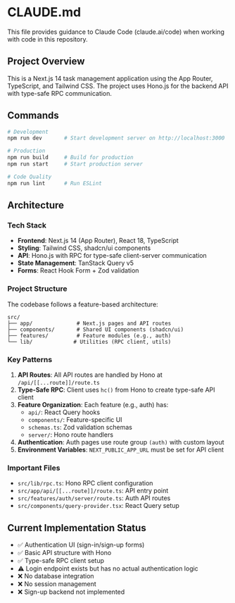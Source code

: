 # CLAUDE.md

This file provides guidance to Claude Code (claude.ai/code) when working with code in this repository.

## Project Overview

This is a Next.js 14 task management application using the App Router, TypeScript, and Tailwind CSS. The project uses Hono.js for the backend API with type-safe RPC communication.

## Commands

```bash
# Development
npm run dev       # Start development server on http://localhost:3000

# Production
npm run build     # Build for production
npm run start     # Start production server

# Code Quality
npm run lint      # Run ESLint
```

## Architecture

### Tech Stack
- **Frontend**: Next.js 14 (App Router), React 18, TypeScript
- **Styling**: Tailwind CSS, shadcn/ui components
- **API**: Hono.js with RPC for type-safe client-server communication
- **State Management**: TanStack Query v5
- **Forms**: React Hook Form + Zod validation

### Project Structure
The codebase follows a feature-based architecture:

```
src/
├── app/              # Next.js pages and API routes
├── components/       # Shared UI components (shadcn/ui)
├── features/         # Feature modules (e.g., auth)
└── lib/             # Utilities (RPC client, utils)
```

### Key Patterns

1. **API Routes**: All API routes are handled by Hono at `/api/[[...route]]/route.ts`
2. **Type-Safe RPC**: Client uses `hc()` from Hono to create type-safe API client
3. **Feature Organization**: Each feature (e.g., auth) has:
   - `api/`: React Query hooks
   - `components/`: Feature-specific UI
   - `schemas.ts`: Zod validation schemas
   - `server/`: Hono route handlers
4. **Authentication**: Auth pages use route group `(auth)` with custom layout
5. **Environment Variables**: `NEXT_PUBLIC_APP_URL` must be set for API client

### Important Files
- `src/lib/rpc.ts`: Hono RPC client configuration
- `src/app/api/[[...route]]/route.ts`: API entry point
- `src/features/auth/server/route.ts`: Auth API routes
- `src/components/query-provider.tsx`: React Query setup

## Current Implementation Status

- ✅ Authentication UI (sign-in/sign-up forms)
- ✅ Basic API structure with Hono
- ✅ Type-safe RPC client setup
- ⚠️ Login endpoint exists but has no actual authentication logic
- ❌ No database integration
- ❌ No session management
- ❌ Sign-up backend not implemented